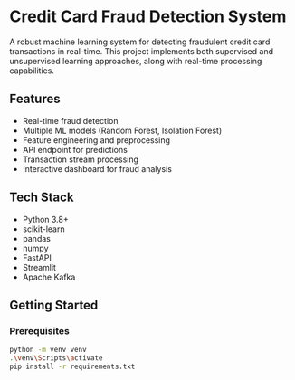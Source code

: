 # Credit Card Fraud Detection System

A robust machine learning system for detecting fraudulent credit card transactions in real-time. This project implements both supervised and unsupervised learning approaches, along with real-time processing capabilities.

## Features

- Real-time fraud detection
- Multiple ML models (Random Forest, Isolation Forest)
- Feature engineering and preprocessing
- API endpoint for predictions
- Transaction stream processing
- Interactive dashboard for fraud analysis

## Tech Stack

- Python 3.8+
- scikit-learn
- pandas
- numpy
- FastAPI
- Streamlit
- Apache Kafka

## Getting Started

### Prerequisites

```bash
python -m venv venv
.\venv\Scripts\activate
pip install -r requirements.txt